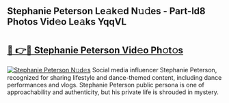 ## Stephanie Peterson Le𝚊k𝚎d N𝚞𝚍es - Part-ld8 Photos Vid𝚎o Le𝚊ks YqqVL

# <h2><a href="http://fbd04kt.evod.top/?m=Stephanie+Peterson">🔗 👉🔴 Stephanie Peterson Vid𝚎o Ph𝚘t𝚘s</a></h2>

[![Stephanie Peterson N𝚞d𝚎s](https://i.imgur.com/8V9OHl7.gif)](http://fbd04kt.evod.top/?m=Stephanie+Peterson)
Social media influencer Stephanie Peterson, recognized for sharing lifestyle and dance-themed content, including dance performances and vlogs. Stephanie Peterson public persona is one of approachability and authenticity, but his private life is shrouded in mystery. 
